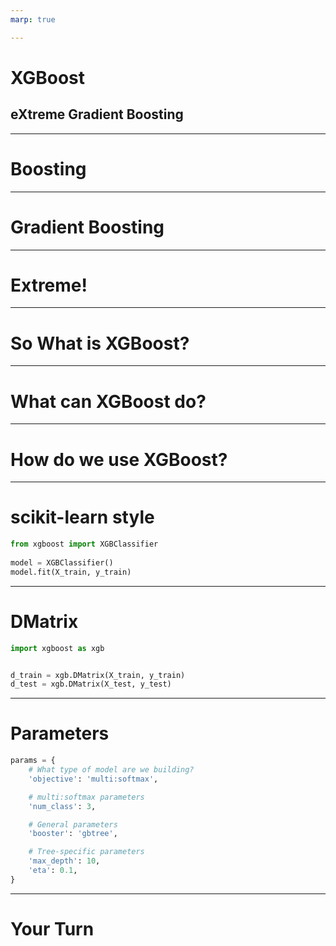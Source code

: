 ```yaml
---
marp: true

---
```


# XGBoost
## eXtreme Gradient Boosting

<!--
Deep learning is easily the most popular machine learning paradigm at the moment. However, we should not let that blind us to the fact that many traditional machine learning techniques are also still valuable.

An up-and-coming model that has shown some real potential is XGBoost. XGBoost is a unique take on random forests.

-->

---

# Boosting

<!--
The 'boost' part of the XGBoost hints that the algorithm uses a boosting algorithm. Boosting simply means that the algorithm works in stages. It first builds a model and tries to make predictions. The best predictions are kept as part of the model, and the underperforming predictions are used to train a second model on the lower-quality outputs. Now, the best predictions are kept, and a third model is trained on the underpredicting portions, and so on. 

-->

---

# Gradient Boosting

<!--
So what is "gradient boosting"?

This just means that the algorithm uses a gradient to try to find the appropriate number of "boosts" to provide. You don't say, "I want five levels of boosting across my forests." Instead, you let a gradient descent algorithm determine the makeup and number of random forests in this model.
-->

---

# Extreme!

<!--
But why "extreme"?

For one, it is great marketing!

Additionally, the penalty given to underperforming trees is extreme, or at least unique, according to modern models.
-->

---

# So What is XGBoost?

<!--

XGBoost is a library/framework. It is cross-platform and cross-language. The source code for XGBoost can be found at [https://github.com/dmlc/xgboost](GitHub).

One of the most interesting things about XGBoost is what it is not.

It is not a deep learning framework, despite it being a relatively new machine learning technique.

XGBoost is really just a series of random forests strung together with a very clever set of rules.
-->

---

# What can XGBoost do?

<!--
What can XGBoost do?

Well, XGBoost is built upon random forests, so it can perform classification and regression, just like a random forest. Interestingly enough, XGBoost is also really performant at ranking problems. We can classify, find regression values, and rank items using XGBoost.

-->

---

# How do we use XGBoost?

<!--
XGBoost is technically a separate library from Tensorflow, scikit-learn, and other libraries we have learned in this course. However, there are ports of XGBoost into most major libraries. 
-->

---

# scikit-learn style

```python
from xgboost import XGBClassifier
 
model = XGBClassifier()
model.fit(X_train, y_train)
```

<!--
XGBoost has a very scikit-learn-style interface. Beware! This interface works, but is very slow.

One of the most amazing parts of XGBoost is the speed of converging on a model. But that speed relies on a specific data format.
-->

---

# DMatrix

```python
import xgboost as xgb


d_train = xgb.DMatrix(X_train, y_train)
d_test = xgb.DMatrix(X_test, y_test)
```

<!--
The DMatrix is a data structure optimized for XGBoost. If you attempt to train a model without a DMatrix, you'll likely see an exponentially slower convergence.

If you use a DMatrix, you'll see a model that converges faster than a decision tree, and yet the model will perform nearly the same.
-->

---

# Parameters

```python
params = {
    # What type of model are we building?
    'objective': 'multi:softmax',

    # multi:softmax parameters
    'num_class': 3,

    # General parameters
    'booster': 'gbtree',

    # Tree-specific parameters
    'max_depth': 10, 
    'eta': 0.1,
}
```

<!--
The trick with the DMatrix is the parameters. They are unwieldy. The `objective` parameter is the primary parameter, and based on that you get an expanse of sub-parameters. We go into details in the colab.
-->

---

# Your Turn

<!--
And on that note, it is time to experiment with XGBoost in the colab. We'll build a multiclass classifier in the lab and then you'll create a binary classifier as an exercise. The most important takeaway from this lesson is to realize that there are effective non-deep-learning options available.
-->
